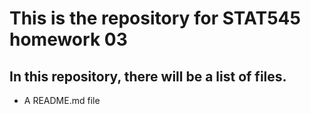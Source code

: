 # This is the repository for STAT545 homework 03
## In this repository, there will be a list of files.
* A README.md file